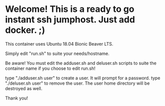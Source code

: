 # Welcome! This is a ready to go instant ssh jumphost. Just add docker. ;)

This container uses Ubuntu 18.04 Bionic Beaver LTS.

Simply edit "run.sh" to suite your needs/hostname.

Be aware! You must edit the adduser.sh and deluser.sh scripts to suite the container name if you choose to edit run.sh!

type "./adduser.sh user" to create a user. It will prompt for a password.
type "./deluser.sh user" to remove the user. The user home directory will be destroyed as well.

Thank you! 
